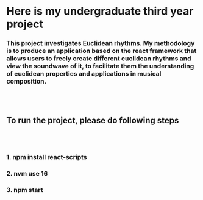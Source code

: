# Here is my undergraduate third year project
### This project investigates Euclidean rhythms. My methodology is to produce an application based on the react framework that allows users to freely create different euclidean rhythms and view the soundwave of it, to facilitate them the understanding of euclidean properties and applications in musical composition.
<br><br/>
## To run the project, please do following steps
<br><br/>
### 1. npm install react-scripts
### 2. nvm use 16
### 3. npm start
